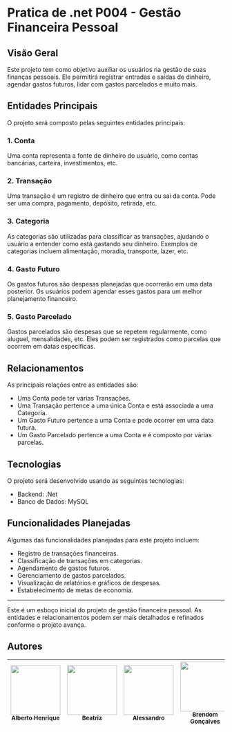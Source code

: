 # Pratica de .net P004 - Gestão Financeira Pessoal

## Visão Geral
Este projeto tem como objetivo auxiliar os usuários na gestão de suas finanças pessoais. Ele permitirá registrar entradas e saídas de dinheiro, agendar gastos futuros, lidar com gastos parcelados e muito mais.

## Entidades Principais
O projeto será composto pelas seguintes entidades principais:

### 1. Conta
Uma conta representa a fonte de dinheiro do usuário, como contas bancárias, carteira, investimentos, etc.

### 2. Transação
Uma transação é um registro de dinheiro que entra ou sai da conta. Pode ser uma compra, pagamento, depósito, retirada, etc.

### 3. Categoria
As categorias são utilizadas para classificar as transações, ajudando o usuário a entender como está gastando seu dinheiro. Exemplos de categorias incluem alimentação, moradia, transporte, lazer, etc.

### 4. Gasto Futuro
Os gastos futuros são despesas planejadas que ocorrerão em uma data posterior. Os usuários podem agendar esses gastos para um melhor planejamento financeiro.

### 5. Gasto Parcelado
Gastos parcelados são despesas que se repetem regularmente, como aluguel, mensalidades, etc. Eles podem ser registrados como parcelas que ocorrem em datas específicas.

## Relacionamentos
As principais relações entre as entidades são:

- Uma Conta pode ter várias Transações.
- Uma Transação pertence a uma única Conta e está associada a uma Categoria.
- Um Gasto Futuro pertence a uma Conta e pode ocorrer em uma data futura.
- Um Gasto Parcelado pertence a uma Conta e é composto por várias parcelas.

## Tecnologias
O projeto será desenvolvido usando as seguintes tecnologias:
- Backend: .Net
- Banco de Dados: MySQL

## Funcionalidades Planejadas
Algumas das funcionalidades planejadas para este projeto incluem:
- Registro de transações financeiras.
- Classificação de transações em categorias.
- Agendamento de gastos futuros.
- Gerenciamento de gastos parcelados.
- Visualização de relatórios e gráficos de despesas.
- Estabelecimento de metas de economia.

---
<p> Este é um esboço inicial do projeto de gestão financeira pessoal. As entidades e relacionamentos podem ser mais detalhados e refinados conforme o projeto avança. </p>

## Autores

| [<img src="https://avatars.githubusercontent.com/u/81397160?v=4" width=115><br><sub>Alberto Henrique</sub>](https://github.com/albertolunia) | [<img src="https://avatars.githubusercontent.com/u/82838311?v=4" width=115><br><sub>Beatriz</sub>](https://github.com/Beatriz-ux) |  [<img src="https://avatars.githubusercontent.com/u/59913116?v=4" width=115><br><sub>Alessandro</sub>](https://github.com/AlessanBass) | [<img src="https://avatars.githubusercontent.com/u/42046499?v=4" width=115><br><sub>Brendom Gonçalves</sub>](https://github.com/BrendomGoncalves) | [<img src="https://avatars.githubusercontent.com/u/17802288?v=4" width=115><br><sub>Lucas</sub>](https://github.com/eulucasilva) |
| :------------------------------------------------------------------------------------------------------------------------------------------: | :-----------------------------------------------------------------------------------------------------------------------------------: | :-----------------------------------------------------------------------------------------------------------------------------------: | :-----------------------------------------------------------------------------------------------------------------------------------: | :-----------------------------------------------------------------------------------------------------------------------------------: |
